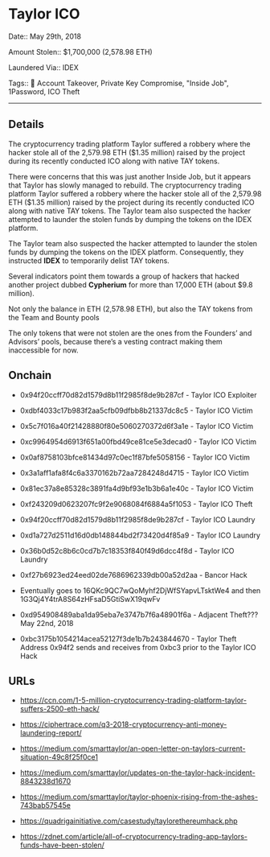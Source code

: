 # Taylor ICO

Date:: May 29th, 2018

Amount Stolen:: $1,700,000 (2,578.98 ETH)

Laundered Via:: IDEX

Tags:: 🔑 Account Takeover, Private Key Compromise, "Inside Job", 1Password, ICO Theft

---

## Details

The cryptocurrency trading platform Taylor suffered a robbery where the hacker stole all of the 2,579.98 ETH ($1.35 million) raised by the project during its recently conducted ICO along with native TAY tokens.

There were concerns that this was just another Inside Job, but it appears that Taylor has slowly managed to rebuild.  The cryptocurrency trading platform Taylor suffered a robbery where the hacker stole all of the 2,579.98 ETH ($1.35 million) raised by the project during its recently conducted ICO along with native TAY tokens. The Taylor team also suspected the hacker attempted to launder the stolen funds by dumping the tokens on the IDEX platform.

The Taylor team also suspected the hacker attempted to launder the stolen funds by dumping the tokens on the IDEX platform.  Consequently, they instructed **IDEX** to temporarily delist TAY tokens.

Several indicators point them towards a group of hackers that hacked another project dubbed **Cypherium** for more than 17,000 ETH (about $9.8 million).

Not only the balance in ETH (2,578.98 ETH), but also the TAY tokens from the Team and Bounty pools

The only tokens that were not stolen are the ones from the Founders’ and Advisors’ pools, because there’s a vesting contract making them inaccessible for now.


## Onchain

- 0x94f20ccff70d82d1579d8b11f2985f8de9b287cf - Taylor ICO Exploiter

- 0xdbf4033c17b983f2aa5cfb09dfbb8b21337dc8c5 - Taylor ICO Victim

- 0x5c7f016a40f21428880f80e5060270372d6f3a1e - Taylor ICO Victim

- 0xc9964954d6913f651a00fbd49ce81ce5e3decad0 - Taylor ICO Victim

- 0x0af8758103bfce81434d97c0ec1f87bfe5058156 - Taylor ICO Victim

- 0x3a1aff1afa8f4c6a3370162b72aa7284248d4715 - Taylor ICO Victim

- 0x81ec37a8e85328c3891fa4d9bf93e1b3b6a1e40c - Taylor ICO Victim

- 0xf243209d0623207fc9f2e9068084f6884a5f1053 - Taylor ICO Theft

- 0x94f20ccff70d82d1579d8b11f2985f8de9b287cf - Taylor ICO Laundry

- 0xd1a727d2511d16d0db148844bd2f73420d4f85a9 - Taylor ICO Laundry

- 0x36b0d52c8b6c0cd7b7c18353f840f49d6dcc4f8d - Taylor ICO Laundry

- 0xf27b6923ed24eed02de7686962339db00a52d2aa - Bancor Hack

- Eventually goes to 16QKc9QC7wQoMyhf2DjWfSYapvLTsktWe4 and then 1G3Qj4Y4trA8S64zHFsaD5GtiSwX19qwFv

- 0xd954908489aba1da95eba7e3747b7f6a48901f6a - Adjacent Theft??? May 22nd, 2018

- 0xbc3175b1054214acea52127f3de1b7b243844670 - Taylor Theft Address 0x94f2 sends and receives from 0xbc3 prior to the Taylor ICO Hack


## URLs

- https://ccn.com/1-5-million-cryptocurrency-trading-platform-taylor-suffers-2500-eth-hack/

- https://ciphertrace.com/q3-2018-cryptocurrency-anti-money-laundering-report/

- https://medium.com/smarttaylor/an-open-letter-on-taylors-current-situation-49c8f25f0ce1

- https://medium.com/smarttaylor/updates-on-the-taylor-hack-incident-8843238d1670

- https://medium.com/smarttaylor/taylor-phoenix-rising-from-the-ashes-743bab57545e

- https://quadrigainitiative.com/casestudy/taylorethereumhack.php

- https://zdnet.com/article/all-of-cryptocurrency-trading-app-taylors-funds-have-been-stolen/

